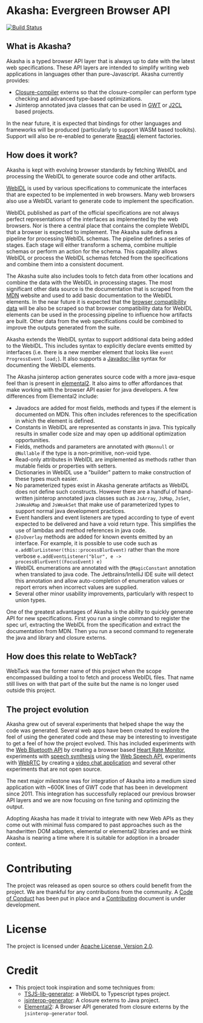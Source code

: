 # Akasha: Evergreen Browser API

[![Build Status](https://api.travis-ci.com/akasha/akasha.svg?branch=master)](http://travis-ci.com/akasha/akasha)

## What is Akasha?

Akasha is a typed browser API layer that is always up to date with the latest web specifications. These API layers
are intended to simplify writing web applications in languages other than pure-Javascript. Akasha currently
provides:

* [Closure-compiler](https://github.com/google/closure-compiler) externs so that the closure-compiler
  can perform type checking and advanced type-based optimizations.
* Jsinterop annotated java classes that can be used in [GWT](https://github.com/gwtproject/gwt) or
  [J2CL](https://github.com/google/j2cl) based projects.

In the near future, it is expected that bindings for other languages and frameworks will be produced
(particularly to support WASM based toolkits). Support will also be re-enabled to generate
[React4j](https://github.com/react4j/react4j) element factories.

## How does it work?

Akasha is kept with evolving browser standards by fetching WebIDL and processing the WebIDL to generate
source code and other artifacts.

[WebIDL](https://heycam.github.io/webidl/) is used by various specifications to communicate the interfaces that
are expected to be implemented in web browsers. Many web browsers also use a WebIDL variant to generate code to
implement the specification.

WebIDL published as part of the official specifications are not always perfect representations of the interfaces as
implemented by the web browsers. Nor is there a central place that contains the complete WebIDL that a browser is
expected to implement. The Akasha suite defines a pipeline for processing WebIDL schemas. The pipeline defines a
series of stages. Each stage will either transform a schema, combine multiple schemas or perform an action for the
schema. This capability allows WebIDL or process the WebIDL schemas fetched from the specifications and combine
them into a consistent document.

The Akasha suite also includes tools to fetch data from other locations and combine the data with the
WebIDL in processing stages. The most significant other data source is the documentation that is scraped from the
[MDN](https://developer.mozilla.org/en-US/) website and used to add basic documentation to the WebIDL elements. In the
near future it is expected that the [browser compatibility data](https://github.com/mdn/browser-compat-data/tree/master/api)
will be also be scraped so that browser compatibility data for WebIDL elements can be used in the processing pipeline
to influence how artifacts are built. Other data from the web specifications could be combined to improve the outputs
generated from the suite.

Akasha extends the WebIDL syntax to support additional data being added to the WebIDL. This includes syntax to
explicitly declare events emitted by interfaces (i.e. there is a new member element that looks like
`event ProgressEvent load;`). It also supports a [Javadoc-like](https://en.wikipedia.org/wiki/Javadoc) syntax for
documenting the WebIDL elements.

The Akasha jsinterop action generates source code with a more java-esque feel than is present in
[elemental2](https://github.com/google/elemental2). It also aims to offer affordances that make working with
the browser API easier for java developers. A few differences from Elemental2 include:

* Javadocs are added for most fields, methods and types if the element is documented on MDN. This often includes
  references to the specification in which the element is defined.
* Constants in WebIDL are represented as constants in java. This typically results in smaller code size and may open
  up additional optimization opportunities.
* Fields, methods and parameters are annotated with `@Nonnull` or `@Nullable` if the type is a non-primitive, non-void type.
* Read-only attributes in WebIDL are implemented as methods rather than mutable fields or properties with setters.
* Dictionaries in WebIDL use a "builder" pattern to make construction of these types much easier.
* No parameterized types exist in Akasha generate artifacts as WebIDL does not define such constructs. However there
  are a handful of hand-written jsinterop annotated java classes such as `JsArray`, `JsMap`, `JsSet`, `JsWeakMap`
  and `JsWeakSet` that make use of parameterized types to support normal java development practices.
* Event handlers and event listeners are typed according to type of event expected to be delivered and have a void
  return type. This simplifies the use of lambdas and method references in java code.
* `@JsOverlay` methods are added for known events emitted by an interface. For example, it is possible to use code such
  as `e.addBlurListener(this::processBlurEvent)` rather than the more verbose `e.addEventListener("blur", e -> processBlurEvent((FocusEvent) e)`
* WebIDL enumerations are annotated with the `@MagicConstant` annotation when translated to java code. The
  Jetbrains/IntelliJ IDE suite will detect this annotation and allow auto-completion of enumeration values or
  report errors when incorrect values are supplied.
* Several other minor usability improvements, particularly with respect to union types.

One of the greatest advantages of Akasha is the ability to quickly generate API for new specifications. First you
run a single command to register the spec url, extracting the WebIDL from the specification and extract the
documentation from MDN. Then you run a second command to regenerate the java and library and closure externs.

## How does this relate to WebTack?

WebTack was the former name of this project when the scope encompassed building a tool to fetch and process
WebIDL files. That name still lives on with that part of the suite but the name is no longer used outside this
project.

## The project evolution

Akasha grew out of several experiments that helped shape the way the code was generated. Several web apps
have been created to explore the feel of using the generated code and these may be interesting to investigate
to get a feel of how the project evolved. This has included experiments with the
[Web Bluetooth API](https://webbluetoothcg.github.io/web-bluetooth/) by creating a browser based
[Heart Rate Monitor](https://github.com/react4j/react4j-heart-rate-monitor), experiments with [speech synthesis](https://github.com/react4j/react4j-webspeechdemo) using the [Web Speech API](https://wicg.github.io/speech-api/), experiments
with [WebRTC](https://w3c.github.io/webrtc-pc/) by creating a [video chat application](https://github.com/react4j/react4j-vchat)
and several other experiments that are not open source.

The next major milestone was for integration of Akasha into a medium sized application with ~600K lines of GWT
code that has been in development since 2011. This integration has successfully replaced our previous browser API
layers and we are now focusing on fine tuning and optimizing the output.

Adopting Akasha has made it trivial to integrate with new Web APIs as they come out with minimal fuss compared to
past approaches such as the handwritten DOM adapters, elemental or elemental2 libraries and we think Akasha is nearing
a time where it is suitable for adoption in a broader context.

# Contributing

The project was released as open source so others could benefit from the project. We are thankful for any
contributions from the community. A [Code of Conduct](CODE_OF_CONDUCT.md) has been put in place and
a [Contributing](CONTRIBUTING.md) document is under development.

# License

The project is licensed under [Apache License, Version 2.0](LICENSE).

# Credit

* This project took inspiration and some techniques from:
    * [TSJS-lib-generator](https://github.com/microsoft/TSJS-lib-generator): a WebIDL to Typescript types project.
    * [jsinterop-generator](https://github.com/google/jsinterop-generator): A closure externs to Java project.
    * [Elemental2](https://github.com/google/elemental2): A Browser API generated from closure externs by the `jsinterop-generator` tool.
